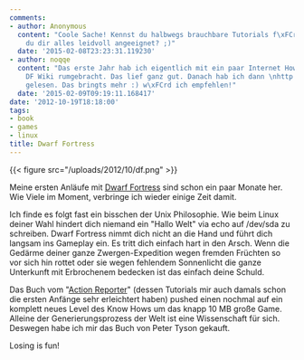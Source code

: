 ```yaml
---
comments:
- author: Anonymous
  content: "Coole Sache! Kennst du halbwegs brauchbare Tutorials f\xFCr DF? Oder hast
    du dir alles leidvoll angeeignet? ;)"
  date: '2015-02-08T23:23:31.119230'
- author: noqqe
  content: "Das erste Jahr hab ich eigentlich mit ein paar Internet Howtos und dem
    DF Wiki rumgebracht. Das lief ganz gut. Danach hab ich dann \nhttp://shop.oreilly.com/product/0636920022565.do
    gelesen. Das bringts mehr :) w\xFCrd ich empfehlen!"
  date: '2015-02-09T09:19:11.168417'
date: '2012-10-19T18:18:00'
tags:
- book
- games
- linux
title: Dwarf Fortress
---
```


{{< figure src="/uploads/2012/10/df.png" >}}

Meine ersten Anläufe mit [Dwarf Fortress](http://www.bay12games.com/dwarves/)
sind schon ein paar Monate her. Wie Viele im Moment, verbringe ich wieder
einige Zeit damit.

Ich finde es folgt fast ein bisschen der Unix Philosophie. Wie beim Linux
deiner Wahl hindert dich niemand ein "Hallo Welt" via echo auf /dev/sda zu
schreiben.  Dwarf Fortress nimmt dich nicht an die Hand und führt dich
langsam ins Gameplay ein.  Es tritt dich einfach hart in den Arsch. Wenn
die Gedärme deiner ganze Zwergen-Expedition wegen fremden Früchten so vor
sich hin rottet oder sie wegen fehlendem Sonnenlicht die ganze Unterkunft
mit Erbrochenem bedecken ist das einfach deine Schuld.

Das Buch vom "[Action Reporter](http://afteractionreporter.com/dwarf-fortress-tutorials/)"
(dessen Tutorials mir auch damals schon die ersten Anfänge sehr erleichtert
haben) pushed einen nochmal auf ein komplett neues Level des Know Hows um
das knapp 10 MB große Game. Alleine der Generierungsprozess der Welt ist
eine Wissenschaft für sich. Deswegen habe ich mir das Buch von Peter Tyson
gekauft.

Losing is fun!
